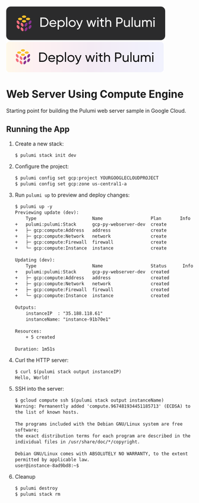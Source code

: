 [![Deploy](../.buttons/deploy-with-pulumi-dark.svg)](https://app.pulumi.com/new?template=https://github.com/pulumi/examples/blob/master/gcp-py-webserver/README.md#gh-light-mode-only)
[![Deploy](../.buttons/deploy-with-pulumi-light.svg)](https://app.pulumi.com/new?template=https://github.com/pulumi/examples/blob/master/gcp-py-webserver/README.md#gh-dark-mode-only)

# Web Server Using Compute Engine

Starting point for building the Pulumi web server sample in Google Cloud.

## Running the App

1.  Create a new stack:

    ```
    $ pulumi stack init dev
    ```

1.  Configure the project:

    ```
    $ pulumi config set gcp:project YOURGOOGLECLOUDPROJECT
    $ pulumi config set gcp:zone us-central1-a
    ```

1.  Run `pulumi up` to preview and deploy changes:

    ```
    $ pulumi up -y
    Previewing update (dev):
        Type                     Name                  Plan       Info
    +   pulumi:pulumi:Stack      gcp-py-webserver-dev  create
    +   ├─ gcp:compute:Address   address               create
    +   ├─ gcp:compute:Network   network               create
    +   ├─ gcp:compute:Firewall  firewall              create
    +   └─ gcp:compute:Instance  instance              create

    Updating (dev):
        Type                     Name                  Status      Info
    +   pulumi:pulumi:Stack      gcp-py-webserver-dev  created
    +   ├─ gcp:compute:Address   address               created
    +   ├─ gcp:compute:Network   network               created
    +   ├─ gcp:compute:Firewall  firewall              created
    +   └─ gcp:compute:Instance  instance              created

    Outputs:
        instanceIP  : "35.188.118.61"
        instanceName: "instance-91b70e1"

    Resources:
        + 5 created

    Duration: 1m51s
    ```

1.  Curl the HTTP server:

    ```
    $ curl $(pulumi stack output instanceIP)
    Hello, World!
    ```

1.  SSH into the server:

    ```
    $ gcloud compute ssh $(pulumi stack output instanceName)
    Warning: Permanently added 'compute.967481934451185713' (ECDSA) to the list of known hosts.

    The programs included with the Debian GNU/Linux system are free software;
    the exact distribution terms for each program are described in the
    individual files in /usr/share/doc/*/copyright.

    Debian GNU/Linux comes with ABSOLUTELY NO WARRANTY, to the extent
    permitted by applicable law.
    user@instance-8ad9bd8:~$
    ```

1. Cleanup

    ```
    $ pulumi destroy
    $ pulumi stack rm
    ```
